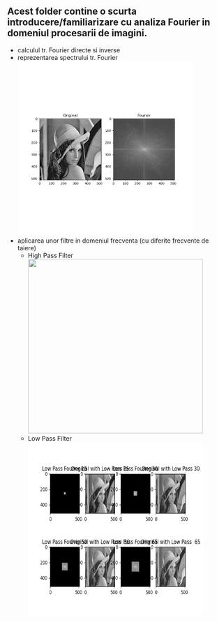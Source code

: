 ## Acest folder contine o scurta introducere/familiarizare cu analiza Fourier in domeniul procesarii de imagini.
  * calculul tr. Fourier directe si inverse
  * reprezentarea spectrului tr. Fourier
    <img src="https://github.com/StratulatStefan/Data-Transmission-using-EZW-Algorithms/blob/master/FrequencyDomain/Results/FourierSpectrum.png" width = 400px height=400px />
  * aplicarea unor filtre in domeniul frecventa (cu diferite frecvente de taiere)
    * High Pass Filter
       <img src="https://github.com/StratulatStefan/Data-Transmission-using-EZW-Algorithms/blob/master/FraequencyDomain/Results/HighPassFilter.png" width = 400px height=400px />
    * Low Pass Filter
       <img src="https://github.com/StratulatStefan/Data-Transmission-using-EZW-Algorithms/blob/master/FrequencyDomain/Results/LowPassFilter.png" width = 400px height=400px />
